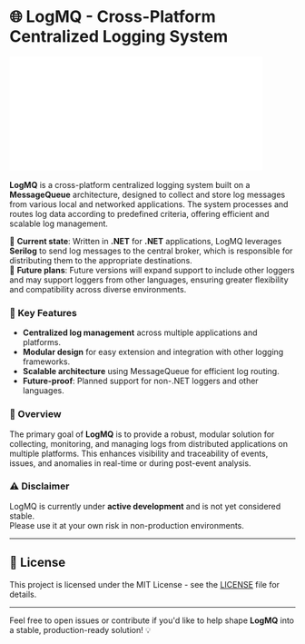 # 🌐 LogMQ - Cross-Platform Centralized Logging System

![LogMQ Logo](Assets/Logo/LogMQ_logo_horizontal.svg)

**LogMQ** is a cross-platform centralized logging system built on a **MessageQueue** architecture, designed to collect and store log messages from various local and networked applications. The system processes and routes log data according to predefined criteria, offering efficient and scalable log management.

🔧 **Current state**: Written in **.NET** for **.NET** applications, LogMQ leverages **Serilog** to send log messages to the central broker, which is responsible for distributing them to the appropriate destinations.  
🚀 **Future plans**: Future versions will expand support to include other loggers and may support loggers from other languages, ensuring greater flexibility and compatibility across diverse environments.

### 🎯 Key Features

- **Centralized log management** across multiple applications and platforms.
- **Modular design** for easy extension and integration with other logging frameworks.
- **Scalable architecture** using MessageQueue for efficient log routing.
- **Future-proof**: Planned support for non-.NET loggers and other languages.

### 📖 Overview

The primary goal of **LogMQ** is to provide a robust, modular solution for collecting, monitoring, and managing logs from distributed applications on multiple platforms. This enhances visibility and traceability of events, issues, and anomalies in real-time or during post-event analysis.

### ⚠️ Disclaimer

LogMQ is currently under **active development** and is not yet considered stable.  
Please use it at your own risk in non-production environments.

---

## 📄 License

This project is licensed under the MIT License - see the [LICENSE](LICENSE) file for details.

---

Feel free to open issues or contribute if you'd like to help shape **LogMQ** into a stable, production-ready solution! 💡
